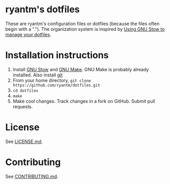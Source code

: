 # ryantm's dotfiles

These are ryantm's configuration files or dotfiles (because the files often begin with a "."). The organization system is inspired by [Using GNU Stow to manage your dotfiles][1].

# Installation instructions

1. Install [GNU Stow][2] and [GNU Make][3]. GNU Make is probably already installed. Also install [git][4]
1. From your home directory, `git clone https://github.com/ryantm/dotfiles.git`
2. `cd dotfiles`
3. `make`
4. Make cool changes. Track changes in a fork on GitHub. Submit pull requests.

# License

See [LICENSE.md][5].

# Contributing

See [CONTRIBUTING.md][6].

[1]:http://brandon.invergo.net/news/2012-05-26-using-gnu-stow-to-manage-your-dotfiles.html
[2]:http://www.gnu.org/software/stow/
[3]:http://www.gnu.org/software/make/
[4]:http://git-scm.com/book/en/v2/Getting-Started-Installing-Git
[5]:LICENSE.md
[6]:CONTRIBUTING.md
